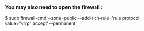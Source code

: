 ### You may also need to open the firewall :
$ sudo firewall-cmd --zone=public --add-rich-rule='rule protocol value="vrrp" accept' --permanent
